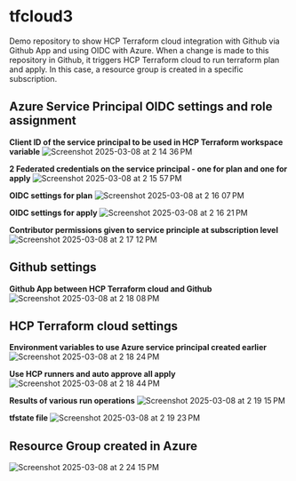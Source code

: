 # tfcloud3
Demo repository to show HCP Terraform cloud integration with Github via Github App and using OIDC with Azure. When a change is made to this repository in Github, it triggers HCP Terraform cloud to run terraform plan and apply. In this case, a resource group is created in a specific subscription.


## Azure Service Principal OIDC settings and role assignment

**Client ID of the service principal to be used in HCP Terraform workspace variable**
![Screenshot 2025-03-08 at 2 14 36 PM](https://github.com/user-attachments/assets/6540f632-2afe-4bca-a9ee-51f3e7319954)

**2 Federated credentials on the service principal - one for plan and one for apply**
![Screenshot 2025-03-08 at 2 15 57 PM](https://github.com/user-attachments/assets/e582b85b-19d0-449c-8859-549356218f14)

**OIDC settings for plan**
![Screenshot 2025-03-08 at 2 16 07 PM](https://github.com/user-attachments/assets/477a9cbc-fea3-42a5-ace5-7693d5dca0ee)

**OIDC settings for apply**
![Screenshot 2025-03-08 at 2 16 21 PM](https://github.com/user-attachments/assets/42173bd7-68c7-42dc-ba6d-be82267b3e86)

**Contributor permissions given to service principle at subscription level**
![Screenshot 2025-03-08 at 2 17 12 PM](https://github.com/user-attachments/assets/d5cc3110-3c25-464f-8c81-19d71bf8480b)

## Github settings

**Github App between HCP Terraform cloud and Github**
![Screenshot 2025-03-08 at 2 18 08 PM](https://github.com/user-attachments/assets/226a0386-edf7-48ab-a7c9-36cf9a019b6d)

## HCP Terraform cloud settings

**Environment variables to use Azure service principal created earlier**
![Screenshot 2025-03-08 at 2 18 24 PM](https://github.com/user-attachments/assets/30876600-462e-4b58-a6f4-2342fb04f646)

**Use HCP runners and auto approve all apply**
![Screenshot 2025-03-08 at 2 18 44 PM](https://github.com/user-attachments/assets/2509d6e7-c8d0-4b37-9ecf-bd6f19b22d5d)

**Results of various run operations**
![Screenshot 2025-03-08 at 2 19 15 PM](https://github.com/user-attachments/assets/f5757ed4-2ed3-4045-bc8b-d098c36b75ec)

**tfstate file**
![Screenshot 2025-03-08 at 2 19 23 PM](https://github.com/user-attachments/assets/6f172c7d-1519-46d7-9442-4f111edb5e73)

## Resource Group created in Azure

![Screenshot 2025-03-08 at 2 24 15 PM](https://github.com/user-attachments/assets/91f11f5a-611c-4280-a716-c07c8ea9d5d5)











